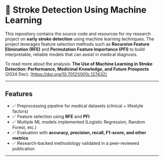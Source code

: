 # 🧠 Stroke Detection Using Machine Learning  

This repository contains the source code and resources for my research project on **early stroke detection** using machine learning techniques. The project leverages feature selection methods such as **Recursive Feature Elimination (RFE)** and **Permutation Feature Importance (PFI)** to build interpretable, reliable models that can assist in medical diagnosis.  

To read more about the analysis:
**The Use of Machine Learning in Stroke Detection: Performance, Medicinal Knowledge, and Future Prospects** (2024 Dec). [https://doi.org/10.70121/001c.127432]  

---

## Features
- ✅ Preprocessing pipeline for medical datasets (clinical + lifestyle factors)  
- ✅ Feature selection using **RFE** and **PFI**  
- ✅ Multiple ML models implemented (Logistic Regression, Random Forest, etc.)  
- ✅ Evaluation with **accuracy, precision, recall, F1-score, and other metrics**  
- ✅ Research-backed methodology validated in a peer-reviewed publication  

---
